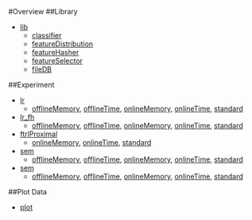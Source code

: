 #Overview
##Library
* [lib](./lib)  
    * [classifier](./lib/classifier)
    * [featureDistribution](./lib/featureDistribution)
    * [featureHasher](./lib/featureHasher)
    * [featureSelector](./lib/featureSelector)
    * [fileDB](./lib/fileDB)

##Experiment  
* [lr](./lr)
    * [offlineMemory](./lr/offlineMemory), [offlineTime](./lr/offlineTime), [onlineMemory](./lr/onlineMemory), [onlineTime](./lr/onlineTime), [standard](./lr/standard)
* [lr_fh](./lr_fh)
    * [offlineMemory](./lr_fh/offlineMemory), [offlineTime](./lr_fh/offlineTime), [onlineMemory](./lr_fh/onlineMemory), [onlineTime](./lr_fh/onlineTime), [standard](./lr_fh/standard)
* [ftrlProximal](./ftrlProximal)
    * [onlineMemory](./ftrlProximal/onlineMemory), [onlineTime](./ftrlProximal/onlineTime), [standard](./ftrlProximal/standard)
* [sem](./sem)
    * [offlineMemory](./sem/offlineMemory), [offlineTime](./sem/offlineTime), [onlineMemory](./sem/onlineMemory), [onlineTime](./sem/onlineTime), [standard](./sem/standard)
* [sem](./ssem)
    * [offlineMemory](./ssem/offlineMemory), [offlineTime](./ssem/offlineTime), [onlineMemory](./ssem/onlineMemory), [onlineTime](./ssem/onlineTime), [standard](./ssem/standard)

##Plot Data
* [plot](./plot)

[//]: # (This may be the most platform independent comment)
